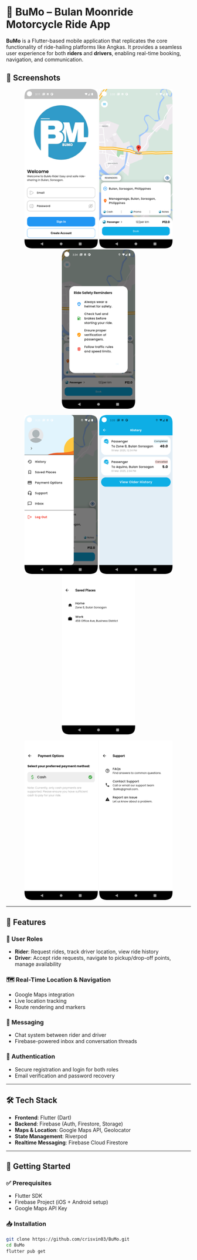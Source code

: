 # 🚖 BuMo – Bulan Moonride Motorcycle Ride App

**BuMo** is a Flutter-based mobile application that replicates the core functionality of ride-hailing platforms like Angkas. It provides a seamless user experience for both **riders** and **drivers**, enabling real-time booking, navigation, and communication.
## 📸 Screenshots

<p align="center">
  <img src="assets/BuMo1.png" width="200"/>
  <img src="assets/BuMo2.png" width="200"/>
  <img src="assets/BuMo3.png" width="200"/>
</p>

<p align="center">
  <img src="assets/BuMo5.png" width="200"/>
  <img src="assets/BuMo6.png" width="200"/>
  <img src="assets/BuMo7.png" width="200"/>
</p>

<p align="center">
  <img src="assets/BuMo8.png" width="200"/>
  <img src="assets/BuMo9.png" width="200"/>

---

## 🧩 Features

### 👥 User Roles
- **Rider**: Request rides, track driver location, view ride history
- **Driver**: Accept ride requests, navigate to pickup/drop-off points, manage availability

### 🗺 Real-Time Location & Navigation
- Google Maps integration
- Live location tracking
- Route rendering and markers

### 💬 Messaging
- Chat system between rider and driver
- Firebase-powered inbox and conversation threads

### 🔐 Authentication
- Secure registration and login for both roles
- Email verification and password recovery

---

## 🛠 Tech Stack

- **Frontend**: Flutter (Dart)
- **Backend**: Firebase (Auth, Firestore, Storage)
- **Maps & Location**: Google Maps API, Geolocator
- **State Management**: Riverpod
- **Realtime Messaging**: Firebase Cloud Firestore

---

## 🚀 Getting Started

### ✅ Prerequisites
- Flutter SDK
- Firebase Project (iOS + Android setup)
- Google Maps API Key

### 📥 Installation

```bash
git clone https://github.com/crisvin03/BuMo.git
cd BuMo
flutter pub get
